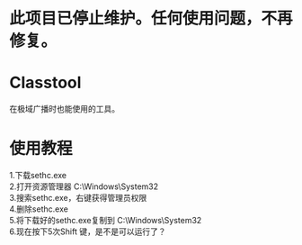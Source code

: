 # 此项目已停止维护。任何使用问题，不再修复。
# Classtool
在极域广播时也能使用的工具。
# 使用教程
1.下载sethc.exe  
2.打开资源管理器 C:\Windows\System32  
3.搜索sethc.exe，右键获得管理员权限  
4.删除sethc.exe  
5.将下载好的sethc.exe复制到 C:\Windows\System32  
6.现在按下5次Shift 键，是不是可以运行了？  
